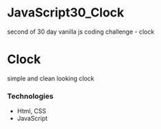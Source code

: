 # JavaScript30_Clock
second of 30 day vanilla js coding challenge - clock

# Clock
simple and clean looking clock

### Technologies
- Html, CSS
- JavaScript
